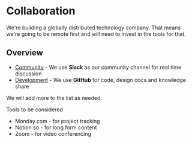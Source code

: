 # Collaboration

We're building a globally distributed technology company. That means we're going to be remote first 
and will need to invest in the tools for that.

## Overview

- [Community](https://micro.mu/community) - We use **Slack** as our community channel for real time discussion
- [Development](https://github.com/micro/development) - We use **GitHub** for code, design docs and knowledge share

We will add more to the list as needed.

Tools to be considered

- Monday.com - for project tracking
- Notion.so - for long form content
- Zoom - for video conferencing
